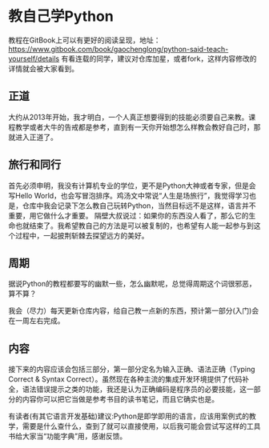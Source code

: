 # 教自己学Python
 教程在GitBook上可以有更好的阅读呈现，地址：https://www.gitbook.com/book/gaochenglong/python-said-teach-yourself/details
 有看连载的同学，建议对仓库加星，或者fork，这样内容修改的详情就会被大家看到。
## 正道
 大约从2013年开始，我才明白，一个人真正想要得到的技能必须要自己来教。课程教学或者大牛的告戒都是参考，直到有一天你开始想怎么样教会教好自己时，那就进入正道了。
## 旅行和同行
 首先必须申明，我没有计算机专业的学位，更不是Python大神或者专家，但是会写Hello World，也会写冒泡排序。鸡汤文中常说“人生是场旅行”，我觉得学习也是，仓库中我会记录下怎么教自己玩转Python，当然目标远不是这样，语言并不重要，用它做什么才重要。
 隔壁大叔说过：如果你的东西没人看了，那么它的生命也就结束了。我希望教自己的方法是可以被复制的，也希望有人能一起参与到这个过程中，一起披荆斩棘去探望远方的美好。

## 周期
 据说Python的教程都要写的幽默一些，怎么幽默呢，总觉得周期这个词很邪恶，算不算？

我会（尽力）每天更新仓库内容，给自己教一点新的东西，预计第一部分(入门)会在一周左右完成。

## 内容
 接下来的内容应该会包括三部分，第一部分定名为输入正确、语法正确（Typing Correct & Syntax Correct）。虽然现在各种主流的集成开发环境提供了代码补全，语法错误提示之类的功能，我还是认为正确编码是程序员的必要技能，这一部分的内容你可以把它当做是参考书目的读书笔记，而且它确实也是。
 
 有读者(有其它语言开发基础)建议:Python是即学即用的语言，应该用案例式的教学，需要是什么查什么，查到了就可以直接使用，以后我可能会尝试写这样的工具书给大家当“功能字典”用，感谢反馈。

